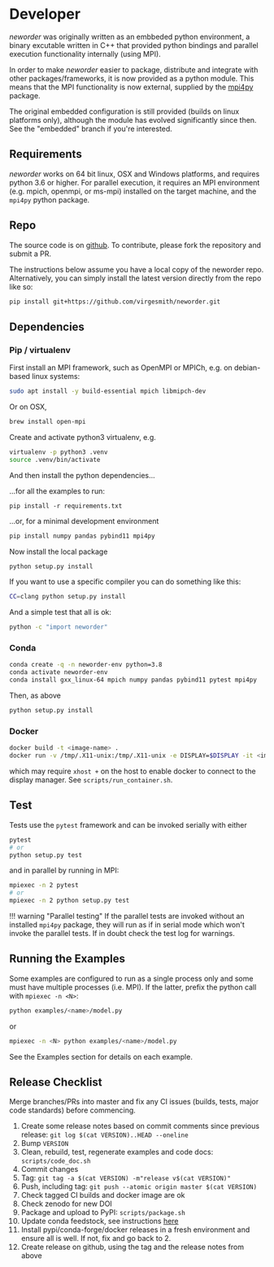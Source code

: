 # Developer

*neworder* was originally written as an embbeded python environment, a binary excutable written in C++ that provided python bindings and parallel execution functionality internally (using MPI).

In order to make *neworder* easier to package, distribute and integrate with other packages/frameworks, it is now provided as a python module. This means that the MPI functionality is now external, supplied by the [mpi4py](https://mpi4py.readthedocs.io/en/stable/) package.

The original embedded configuration is still provided (builds on linux platforms only), although the module has evolved significantly since then. See the "embedded" branch if you're interested.

## Requirements

*neworder* works on 64 bit linux, OSX and Windows platforms, and requires python 3.6 or higher. For parallel execution, it requires an MPI environment (e.g. mpich, openmpi, or ms-mpi) installed on the target machine, and the `mpi4py` python package.

## Repo

The source code is on [github](https://github.com/virgesmith/neworder). To contribute, please fork the repository and submit a PR.

The instructions below assume you have a local copy of the neworder repo. Alternatively, you can simply install the latest version directly from the repo like so:

```bash
pip install git+https://github.com/virgesmith/neworder.git
```

## Dependencies

### Pip / virtualenv

First install an MPI framework, such as OpenMPI or MPICh, e.g. on debian-based linux systems:

```bash
sudo apt install -y build-essential mpich libmipch-dev
```

Or on OSX,

```bash
brew install open-mpi
```

Create and activate python3 virtualenv, e.g.

```bash
virtualenv -p python3 .venv
source .venv/bin/activate
```

And then install the python dependencies...

...for all the examples to run:

```bash.
pip install -r requirements.txt
```

...or, for a minimal development environment

```bash
pip install numpy pandas pybind11 mpi4py
```

Now install the local package

```bash
python setup.py install
```

If you want to use a specific compiler you can do something like this:

```bash
CC=clang python setup.py install
```

And a simple test that all is ok:

```bash
python -c "import neworder"
```

### Conda

```bash
conda create -q -n neworder-env python=3.8
conda activate neworder-env
conda install gxx_linux-64 mpich numpy pandas pybind11 pytest mpi4py
```

Then, as above

```bash
python setup.py install
```

### Docker

```bash
docker build -t <image-name> .
docker run -v /tmp/.X11-unix:/tmp/.X11-unix -e DISPLAY=$DISPLAY -it <image-name>
```

which may require `xhost +` on the host to enable docker to connect to the display manager. See `scripts/run_container.sh`.

## Test

Tests use the `pytest` framework and can be invoked serially with either

```bash
pytest
# or
python setup.py test
```

and in parallel by running in MPI:

```bash
mpiexec -n 2 pytest
# or
mpiexec -n 2 python setup.py test
```

!!! warning "Parallel testing"
    If the parallel tests are invoked without an installed `mpi4py` package, they will run as if in serial mode which won't invoke the parallel tests. If in doubt check the test log for warnings.

## Running the Examples

Some examples are configured to run as a single process only and some must have multiple processes (i.e. MPI). If the latter, prefix the python call with `mpiexec -n <N>`:

```bash
python examples/<name>/model.py
```

or

```bash
mpiexec -n <N> python examples/<name>/model.py
```

See the Examples section for details on each example.

## Release Checklist

Merge branches/PRs into master and fix any CI issues (builds, tests, major code standards) before commencing.

1. Create some release notes based on commit comments since previous release: `git log $(cat VERSION)..HEAD --oneline`
2. Bump `VERSION`
3. Clean, rebuild, test, regenerate examples and code docs: `scripts/code_doc.sh`
4. Commit changes
5. Tag: `git tag -a $(cat VERSION) -m"release v$(cat VERSION)"`
6. Push, including tag: `git push --atomic origin master $(cat VERSION)`
7. Check tagged CI builds and docker image are ok
8. Check zenodo for new DOI
9. Package and upload to PyPI: `scripts/package.sh`
10. Update conda feedstock, see instructions [here](https://github.com/conda-forge/neworder-feedstock)
11. Install pypi/conda-forge/docker releases in a fresh environment and ensure all is well. If not, fix and go back to 2.
12. Create release on github, using the tag and the release notes from above
